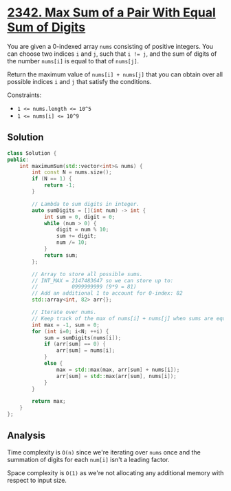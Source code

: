 # [2342. Max Sum of a Pair With Equal Sum of Digits](https://leetcode.com/problems/max-sum-of-a-pair-with-equal-sum-of-digits)

You are given a 0-indexed array `nums` consisting of positive integers. You can
choose two indices `i` and `j`, such that `i != j`, and the sum of digits of the
number `nums[i]` is equal to that of `nums[j]`.

Return the maximum value of `nums[i] + nums[j]` that you can obtain over all
possible indices `i` and `j` that satisfy the conditions.

Constraints:

* `1 <= nums.length <= 10^5`
* `1 <= nums[i] <= 10^9`

## Solution

```c++
class Solution {
public:
    int maximumSum(std::vector<int>& nums) {
        int const N = nums.size();
        if (N == 1) {
            return -1;
        }

        // Lambda to sum digits in integer.
        auto sumDigits = [](int num) -> int {
            int sum = 0, digit = 0;
            while (num > 0) {
                digit = num % 10;
                sum += digit;
                num /= 10;
            }
            return sum;
        };

        // Array to store all possible sums.
        // INT_MAX = 2147483647 so we can store up to:
        //           0999999999 (9*9 = 81)
        // Add an additional 1 to account for 0-index: 82
        std::array<int, 82> arr{};

        // Iterate over nums.
        // Keep track of the max of nums[i] + nums[j] when sums are equal.
        int max = -1, sum = 0;
        for (int i=0; i<N; ++i) {
            sum = sumDigits(nums[i]);
            if (arr[sum] == 0) {
                arr[sum] = nums[i];
            }
            else {
                max = std::max(max, arr[sum] + nums[i]);
                arr[sum] = std::max(arr[sum], nums[i]);
            }
        }

        return max;
    }
};
```

## Analysis

Time complexity is `O(n)` since we're iterating over `nums` once and the
summation of digits for each `num[i]` isn't a leading factor.

Space complexity is `O(1)` as we're not allocating any additional memory with
respect to input size.

